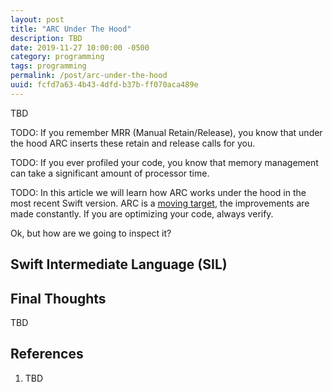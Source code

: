 ```yaml
---
layout: post
title: "ARC Under The Hood"
description: TBD
date: 2019-11-27 10:00:00 -0500
category: programming
tags: programming
permalink: /post/arc-under-the-hood
uuid: fcfd7a63-4b43-4dfd-b37b-ff070aca489e
---
```


TBD

TODO: If you remember MRR (Manual Retain/Release), you know that under the hood ARC inserts these retain and release calls for you. 

TODO: If you ever profiled your code, you know that memory management can take a significant amount of processor time.

TODO: In this article we will learn how ARC works under the hood in the most recent Swift version. ARC is a [moving target](TODO:link), the improvements are made constantly. If you are optimizing your code, always verify.

Ok, but how are we going to inspect it?

## Swift Intermediate Language (SIL)


## Final Thoughts

TBD

<div class="References" markdown="1">

## References

1. TBD

<div class="FootnotesSection" markdown="1">

[^1]: TBD